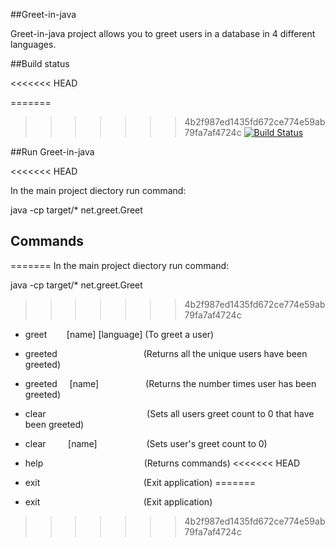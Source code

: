 ##Greet-in-java

Greet-in-java project allows you to greet users in a database in 4 different languages.

##Build status

<<<<<<< HEAD

=======
>>>>>>> 4b2f987ed1435fd672ce774e59ab79fa7af4724c
[![Build Status](https://travis-ci.com/thaabit-jacobs/Greet-in-java-Project.svg?branch=master)](https://travis-ci.com/thaabit-jacobs/Greet-in-java-Project)

##Run Greet-in-java

<<<<<<< HEAD

In the main project diectory run command:



java -cp target/* net.greet.Greet

## Commands


=======
In the main project diectory run command:

java -cp target/* net.greet.Greet

>>>>>>> 4b2f987ed1435fd672ce774e59ab79fa7af4724c
- greet &nbsp; &nbsp; &nbsp; &nbsp;[name] [language] (To greet a user)

- greeted &nbsp; &nbsp; &nbsp; &nbsp;  &nbsp; &nbsp;   &nbsp; &nbsp;   &nbsp; &nbsp;  &nbsp; &nbsp;  &nbsp; &nbsp;  &nbsp; &nbsp;  &nbsp; (Returns all the unique users have been greeted)

- greeted &nbsp; &nbsp; [name] &nbsp; &nbsp; &nbsp; &nbsp;  &nbsp; &nbsp;   &nbsp; &nbsp;   &nbsp;  	(Returns the number times user has been greeted)

- clear &nbsp; &nbsp; &nbsp; &nbsp;  &nbsp; &nbsp;   &nbsp; &nbsp;   &nbsp; &nbsp;  &nbsp; &nbsp;  &nbsp; &nbsp;  &nbsp; &nbsp;  &nbsp;  &nbsp; &nbsp;   &nbsp; (Sets all users greet count to 0 that have been greeted)

- clear &nbsp; &nbsp; &nbsp; &nbsp; [name]   &nbsp;  &nbsp;  &nbsp;  &nbsp;  &nbsp;  &nbsp;  &nbsp;  &nbsp;  &nbsp;  &nbsp;(Sets user's greet count to 0)

- help &nbsp; &nbsp;  &nbsp; &nbsp;  &nbsp; &nbsp;  &nbsp; &nbsp;  &nbsp; &nbsp;  &nbsp; &nbsp;  &nbsp; &nbsp;  &nbsp; &nbsp;  &nbsp; &nbsp;  &nbsp; &nbsp; (Returns commands)
<<<<<<< HEAD
- exit    &nbsp; &nbsp;  &nbsp; &nbsp;  &nbsp; &nbsp;  &nbsp; &nbsp;  &nbsp; &nbsp;  &nbsp; &nbsp;  &nbsp; &nbsp;  &nbsp; &nbsp;  &nbsp; &nbsp;  &nbsp; &nbsp;  &nbsp;(Exit application)
=======

- exit    &nbsp; &nbsp;  &nbsp; &nbsp;  &nbsp; &nbsp;  &nbsp; &nbsp;  &nbsp; &nbsp;  &nbsp; &nbsp;  &nbsp; &nbsp;  &nbsp; &nbsp;  &nbsp; &nbsp;  &nbsp; &nbsp;  &nbsp;(Exit application)
>>>>>>> 4b2f987ed1435fd672ce774e59ab79fa7af4724c
